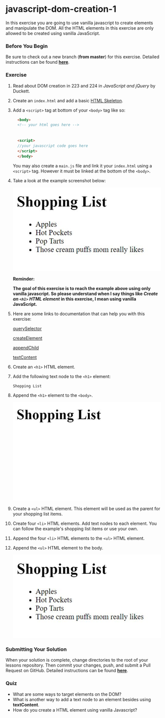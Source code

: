 # javascript-dom-creation-1

In this exercise you are going to use vanilla javascript to create elements and manipulate the DOM.  All the HTML elements in this exercise are only allowed to be created using vanilla JavaScript.


### Before You Begin

Be sure to check out a new branch (**from master**) for this exercise. Detailed instructions can be found [**here**](../../guides/before-each-exercise.md).

### Exercise

1. Read about DOM creation in 223 and 224 in _JavaScript and jQuery_ by Duckett.
1. Create an `index.html` and add a basic [HTML Skeleton](../html-skeleton/README.md).

1. Add a `<script>` tag at bottom of your `<body>` tag like so:

    ```html
      <body>
      <!-- your html goes here -->


      <script>
      //your javascript code goes here
      </script>
      </body>
    ```

    You may also create a `main.js` file and link it your `index.html` using a `<script>` tag.  However it must be linked at the bottom of the `<body>`.

1. Take a look at the example screenshot below:

    <p align="center">
      <img src="images/js-dc-1-1.JPG" alt="jdc-1">
    </p>

    **Reminder:**

    **The goal of this exercise is to reach the example above using only vanilla javascript.  So please understand when I say things like _Create an `<h1>` HTML element_ in this exercise, I mean using vanilla JavaScript.**

1.  Here are some links to documentation that can help you with this exercise:

    [querySelector](https://developer.mozilla.org/en-US/docs/Web/API/Document/querySelector#Examples)

    [createElement](https://developer.mozilla.org/en-US/docs/Web/API/Document/createElement)

    [appendChild](https://developer.mozilla.org/en-US/docs/Web/API/ParentNode/append#Examples)

    [textContent](https://developer.mozilla.org/en-US/docs/Web/API/Node/textContent)

1. Create an `<h1>` HTML element.

1. Add the following text node to the `<h1>` element:
    ```
    Shopping List
    ```
1. Append the `<h1>` element to the `<body>`.

    <p align="center">
      <img src="images/js-dc-1-2.JPG" alt="jdc-1">
    </p>

1. Create a `<ul>` HTML element.  This element will be used as the parent for your shopping list items.

1. Create four `<li>` HTML elements.  Add text nodes to each element.  You can follow the example's shopping list items or use your own.

1.  Append the four `<li>` HTML elements to the `<ul>` HTML element.

1.  Append the `<ul>` HTML element to the body.


    <p align="center">
      <img src="images/js-dc-1-1.JPG" alt="jdc-1">
    </p>

### Submitting Your Solution

When your solution is complete, change directories to the root of your lessons repository. Then commit your changes, push, and submit a Pull Request on GitHub. Detailed instructions can be found [**here**](../../guides/after-each-exercise.md).

### Quiz

- What are some ways to target elements on the DOM?
- What is another way to add a text node to an element besides using **textContent**.
- How do you create a HTML element using vanilla Javascript?
